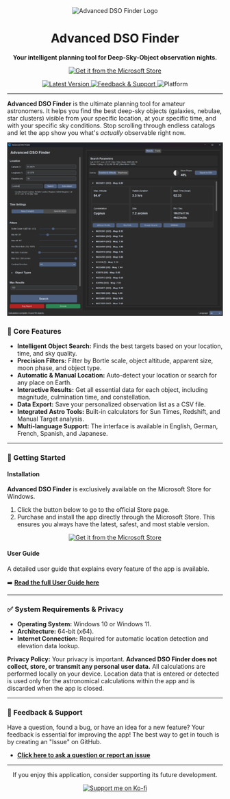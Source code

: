 <div align="center">
  <img src="https://github.com/user-attachments/assets/cb4141bd-f5b5-4d61-ae10-2da7ef1f7d05" alt="Advanced DSO Finder Logo" width="180">
  <h1>Advanced DSO Finder</h1>
  <p><strong>Your intelligent planning tool for Deep-Sky-Object observation nights.</strong></p>
  
  <p>
    <!-- Link zum Microsoft Store -->
    <a href="https://apps.microsoft.com/detail/9NPDWCK0LL0Z">
      <img src="https://img.shields.io/badge/Microsoft_Store-Get_It_Now-0078D6?style=for-the-badge&logo=microsoftstore" alt="Get it from the Microsoft Store">
    </a>
  </p>
  
  <p>
    <!-- Automatischer Versionshinweis -->
    <a href="https://github.com/Champion-22/ADSOFinder/releases/latest">
      <img src="https://img.shields.io/github/v/release/Champion-22/ADSOFinder?label=Latest%20Version" alt="Latest Version">
    </a>
    <!-- Link zum Support -->
    <a href="https://github.com/Champion-22/ADSOFinder/issues">
      <img src="https://img.shields.io/github/issues/Champion-22/ADSOFinder?label=Feedback%20%26%20Support" alt="Feedback & Support">
    </a>
    <img src="https://img.shields.io/badge/Platform-Windows-0078D6.svg" alt="Platform">
  </p>
</div>

---

**Advanced DSO Finder** is the ultimate planning tool for amateur astronomers. It helps you find the best deep-sky objects (galaxies, nebulae, star clusters) visible from your specific location, at your specific time, and with your specific sky conditions. Stop scrolling through endless catalogs and let the app show you what's *actually* observable right now.

![Application Screenshot](https://github.com/Champion-22/ADSOFinder/blob/main/docs/screenshots/Englisch_1.png?raw=true)

### 🌟 Core Features

*   **Intelligent Object Search:** Finds the best targets based on your location, time, and sky quality.
*   **Precision Filters:** Filter by Bortle scale, object altitude, apparent size, moon phase, and object type.
*   **Automatic & Manual Location:** Auto-detect your location or search for any place on Earth.
*   **Interactive Results:** Get all essential data for each object, including magnitude, culmination time, and constellation.
*   **Data Export:** Save your personalized observation list as a CSV file.
*   **Integrated Astro Tools:** Built-in calculators for Sun Times, Redshift, and Manual Target analysis.
*   **Multi-language Support:** The interface is available in English, German, French, Spanish, and Japanese.

---

### 🚀 Getting Started

#### Installation

**Advanced DSO Finder** is exclusively available on the Microsoft Store for Windows.

1.  Click the button below to go to the official Store page.
2.  Purchase and install the app directly through the Microsoft Store. This ensures you always have the latest, safest, and most stable version.

<p align="center">
  <a href="https://apps.microsoft.com/detail/9NPDWCK0LL0Z">
    <img src="https://get.microsoft.com/images/en-us%20dark.svg" alt="Get it from the Microsoft Store" width="200"/>
  </a>
</p>

#### User Guide

A detailed user guide that explains every feature of the app is available.

➡️ **[Read the full User Guide here](https://github.com/Champion-22/ADSOFinder/blob/main/docs/MANUAL.en.md)**

---

### ✅ System Requirements & Privacy

*   **Operating System:** Windows 10 or Windows 11.
*   **Architecture:** 64-bit (x64).
*   **Internet Connection:** Required for automatic location detection and elevation data lookup.

**Privacy Policy:**
Your privacy is important. **Advanced DSO Finder does not collect, store, or transmit any personal user data.** All calculations are performed locally on your device. Location data that is entered or detected is used only for the astronomical calculations within the app and is discarded when the app is closed.

---

### 🐞 Feedback & Support

Have a question, found a bug, or have an idea for a new feature? Your feedback is essential for improving the app! The best way to get in touch is by creating an "Issue" on GitHub.

*   **[Click here to ask a question or report an issue](https://github.com/Champion-22/ADSOFinder/issues)**

---

<div align="center">
  <p>If you enjoy this application, consider supporting its future development.</p>
  <a href="https://ko-fi.com/advanceddsofinder">
    <img src="https://ko-fi.com/img/githubbutton_sm.svg" alt="Support me on Ko-fi">
  </a>
</div>
